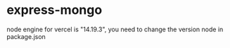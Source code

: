 # express-mongo

node engine for vercel is  "14.19.3",
you need to change the version node in package.json